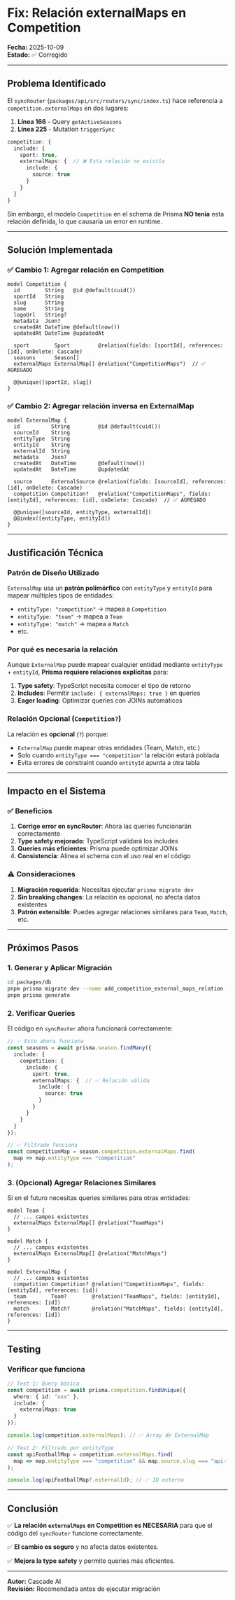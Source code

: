 # Fix: Relación externalMaps en Competition

**Fecha:** 2025-10-09  
**Estado:** ✅ Corregido

---

## Problema Identificado

El `syncRouter` (`packages/api/src/routers/sync/index.ts`) hace referencia a `competition.externalMaps` en dos lugares:

1. **Línea 166** - Query `getActiveSeasons`
2. **Línea 225** - Mutation `triggerSync`

```typescript
competition: {
  include: {
    sport: true,
    externalMaps: {  // ❌ Esta relación no existía
      include: {
        source: true
      }
    }
  }
}
```

Sin embargo, el modelo `Competition` en el schema de Prisma **NO tenía** esta relación definida, lo que causaría un error en runtime.

---

## Solución Implementada

### ✅ Cambio 1: Agregar relación en Competition

```prisma
model Competition {
  id        String   @id @default(cuid())
  sportId   String
  slug      String
  name      String
  logoUrl   String?
  metadata  Json?
  createdAt DateTime @default(now())
  updatedAt DateTime @updatedAt

  sport        Sport         @relation(fields: [sportId], references: [id], onDelete: Cascade)
  seasons      Season[]
  externalMaps ExternalMap[] @relation("CompetitionMaps")  // ✅ AGREGADO

  @@unique([sportId, slug])
}
```

### ✅ Cambio 2: Agregar relación inversa en ExternalMap

```prisma
model ExternalMap {
  id          String         @id @default(cuid())
  sourceId    String
  entityType  String
  entityId    String
  externalId  String
  metadata    Json?
  createdAt   DateTime       @default(now())
  updatedAt   DateTime       @updatedAt

  source      ExternalSource @relation(fields: [sourceId], references: [id], onDelete: Cascade)
  competition Competition?   @relation("CompetitionMaps", fields: [entityId], references: [id], onDelete: Cascade)  // ✅ AGREGADO

  @@unique([sourceId, entityType, externalId])
  @@index([entityType, entityId])
}
```

---

## Justificación Técnica

### Patrón de Diseño Utilizado

`ExternalMap` usa un **patrón polimórfico** con `entityType` y `entityId` para mapear múltiples tipos de entidades:

- `entityType: "competition"` → mapea a `Competition`
- `entityType: "team"` → mapea a `Team`
- `entityType: "match"` → mapea a `Match`
- etc.

### Por qué es necesaria la relación

Aunque `ExternalMap` puede mapear cualquier entidad mediante `entityType` + `entityId`, **Prisma requiere relaciones explícitas** para:

1. **Type safety**: TypeScript necesita conocer el tipo de retorno
2. **Includes**: Permitir `include: { externalMaps: true }` en queries
3. **Eager loading**: Optimizar queries con JOINs automáticos

### Relación Opcional (`Competition?`)

La relación es **opcional** (`?`) porque:
- `ExternalMap` puede mapear otras entidades (Team, Match, etc.)
- Solo cuando `entityType === "competition"` la relación estará poblada
- Evita errores de constraint cuando `entityId` apunta a otra tabla

---

## Impacto en el Sistema

### ✅ Beneficios

1. **Corrige error en syncRouter**: Ahora las queries funcionarán correctamente
2. **Type safety mejorado**: TypeScript validará los includes
3. **Queries más eficientes**: Prisma puede optimizar JOINs
4. **Consistencia**: Alinea el schema con el uso real en el código

### ⚠️ Consideraciones

1. **Migración requerida**: Necesitas ejecutar `prisma migrate dev`
2. **Sin breaking changes**: La relación es opcional, no afecta datos existentes
3. **Patrón extensible**: Puedes agregar relaciones similares para `Team`, `Match`, etc.

---

## Próximos Pasos

### 1. Generar y Aplicar Migración

```bash
cd packages/db
pnpm prisma migrate dev --name add_competition_external_maps_relation
pnpm prisma generate
```

### 2. Verificar Queries

El código en `syncRouter` ahora funcionará correctamente:

```typescript
// ✅ Esto ahora funciona
const seasons = await prisma.season.findMany({
  include: {
    competition: {
      include: {
        sport: true,
        externalMaps: {  // ✅ Relación válida
          include: {
            source: true
          }
        }
      }
    }
  }
});

// ✅ Filtrado funciona
const competitionMap = season.competition.externalMaps.find(
  map => map.entityType === "competition"
);
```

### 3. (Opcional) Agregar Relaciones Similares

Si en el futuro necesitas queries similares para otras entidades:

```prisma
model Team {
  // ... campos existentes
  externalMaps ExternalMap[] @relation("TeamMaps")
}

model Match {
  // ... campos existentes
  externalMaps ExternalMap[] @relation("MatchMaps")
}

model ExternalMap {
  // ... campos existentes
  competition Competition? @relation("CompetitionMaps", fields: [entityId], references: [id])
  team        Team?        @relation("TeamMaps", fields: [entityId], references: [id])
  match       Match?       @relation("MatchMaps", fields: [entityId], references: [id])
}
```

---

## Testing

### Verificar que funciona

```typescript
// Test 1: Query básica
const competition = await prisma.competition.findUnique({
  where: { id: "xxx" },
  include: {
    externalMaps: true
  }
});

console.log(competition.externalMaps); // ✅ Array de ExternalMap

// Test 2: Filtrado por entityType
const apiFootballMap = competition.externalMaps.find(
  map => map.entityType === "competition" && map.source.slug === "api-football"
);

console.log(apiFootballMap?.externalId); // ✅ ID externo
```

---

## Conclusión

✅ **La relación `externalMaps` en Competition es NECESARIA** para que el código del `syncRouter` funcione correctamente.

✅ **El cambio es seguro** y no afecta datos existentes.

✅ **Mejora la type safety** y permite queries más eficientes.

---

**Autor:** Cascade AI  
**Revisión:** Recomendada antes de ejecutar migración
